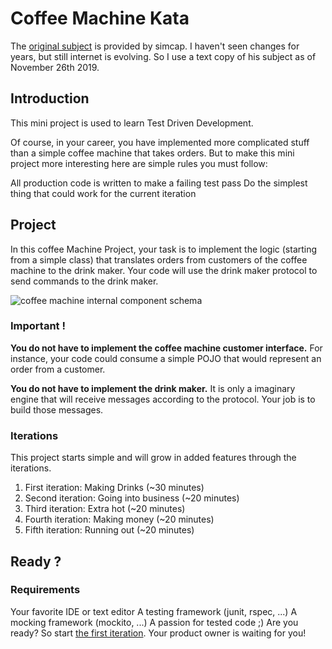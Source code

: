# Coffee Machine Kata

The [original subject](https://simcap.github.io/coffeemachine/) is provided by simcap.
I haven't seen changes for years, but still internet is evolving.
So I use a text copy of his subject as of November 26th 2019.

## Introduction

This mini project is used to learn Test Driven Development.

Of course, in your career, you have implemented more complicated stuff than a simple coffee machine that takes orders. But to make this mini project more interesting here are simple rules you must follow:

All production code is written to make a failing test pass
Do the simplest thing that could work for the current iteration
## Project
In this coffee Machine Project, your task is to implement the logic (starting from a simple class) that translates orders from customers of the coffee machine to the drink maker. Your code will use the drink maker protocol to send commands to the drink maker.

![coffee machine internal component schema]("src/spec/resources/coffee-800x700.png")

### Important !
**You do not have to implement the coffee machine customer interface.** For instance, your code could consume a simple POJO that would represent an order from a customer.

**You do not have to implement the drink maker.** It is only a imaginary engine that will receive messages according to the protocol. Your job is to build those messages.

### Iterations
This project starts simple and will grow in added features through the iterations.

1. First iteration: Making Drinks (~30 minutes)
1. Second iteration: Going into business (~20 minutes)
1. Third iteration: Extra hot (~20 minutes)
1. Fourth iteration: Making money (~20 minutes)
1. Fifth iteration: Running out (~20 minutes)

## Ready ?
### Requirements
Your favorite IDE or text editor
A testing framework (junit, rspec, ...)
A mocking framework (mockito, ...)
A passion for tested code ;)
Are you ready? So start [the first iteration](iteration_01.md). Your product owner is waiting for you!